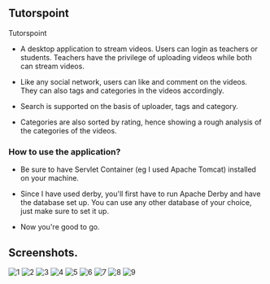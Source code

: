 ## Tutorspoint

Tutorspoint

* A desktop application to stream videos. Users can login as teachers or students. Teachers have the privilege of uploading videos while both can stream videos.

* Like any social network, users can like and comment on the videos. They can also tags and categories in the videos accordingly. 

* Search is supported on the basis of uploader, tags and category.

* Categories are also sorted by rating, hence showing a rough analysis of the categories of the videos.

### How to use the application?

* Be sure to have Servlet Container (eg I used Apache Tomcat) installed on your machine. 

* Since I have used derby, you'll first have to run Apache Derby and have the database set up. You can use any other database of your choice, just make sure to set it up.

* Now you're good to go.

## Screenshots.

![1](https://i.imgur.com/j3qewjD.jpg)
![2](https://i.imgur.com/ZnK5EHM.jpg)
![3](https://i.imgur.com/CTizqx5.jpg)
![4](https://i.imgur.com/KiwiHvW.jpg)
![5](https://i.imgur.com/HBXMeei.jpg)
![6](https://i.imgur.com/kyMVEbx.jpg)
![7](https://i.imgur.com/dYMi9BD.jpg)
![8](https://i.imgur.com/Xp3PqMk.jpg)
![9](https://i.imgur.com/OWfJyIo.jpg)


